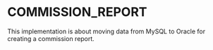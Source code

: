 # COMMISSION_REPORT

This implementation is about moving data from MySQL to Oracle for creating a commission report.
